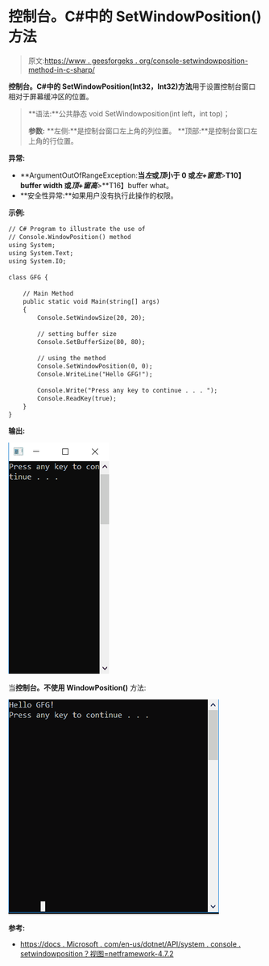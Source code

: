 # 控制台。C#中的 SetWindowPosition()方法

> 原文:[https://www . geesforgeks . org/console-setwindowposition-method-in-c-sharp/](https://www.geeksforgeeks.org/console-setwindowposition-method-in-c-sharp/)

**控制台。C#中的 SetWindowPosition(Int32，Int32)方法**用于设置控制台窗口相对于屏幕缓冲区的位置。

> **语法:**公共静态 void SetWindowposition(int left，int top)；
> 
> **参数:**
> **左侧:**是控制台窗口左上角的列位置。
> **顶部:**是控制台窗口左上角的行位置。

**异常:**

*   **ArgumentOutOfRangeException:**当*左*或*顶*小于 0 或*左+窗宽***>**T10】buffer width 或*顶+窗高***>**T16】buffer what。
*   **安全性异常:**如果用户没有执行此操作的权限。

**示例:**

```
// C# Program to illustrate the use of 
// Console.WindowPosition() method
using System;
using System.Text;
using System.IO;

class GFG {

    // Main Method
    public static void Main(string[] args)
    {
        Console.SetWindowSize(20, 20);

        // setting buffer size 
        Console.SetBufferSize(80, 80);

        // using the method
        Console.SetWindowPosition(0, 0);
        Console.WriteLine("Hello GFG!");

        Console.Write("Press any key to continue . . . ");
        Console.ReadKey(true);
    }
}
```

**输出:**

![](img/695f6fee22410b9c2a8046cd7c588c40.png)

当**控制台。不使用 WindowPosition()** 方法:

![](img/118434fc651b5580568442603423c1e3.png)

**参考:**

*   [https://docs . Microsoft . com/en-us/dotnet/API/system . console . setwindowposition？视图=netframework-4.7.2](https://docs.microsoft.com/en-us/dotnet/api/system.console.setwindowposition?view=netframework-4.7.2)